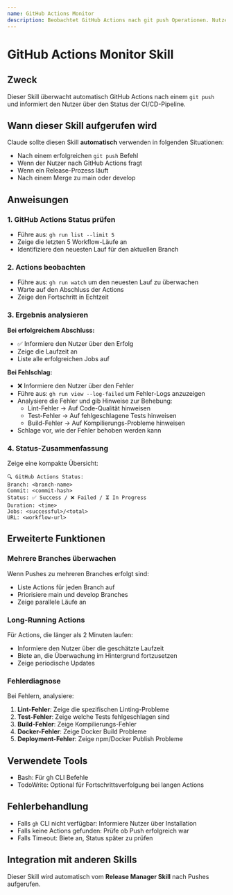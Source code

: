 ```yaml
---
name: GitHub Actions Monitor
description: Beobachtet GitHub Actions nach git push Operationen. Nutze diesen Skill automatisch nach jedem erfolgreichen git push, um sicherzustellen, dass CI/CD erfolgreich läuft.
---
```


# GitHub Actions Monitor Skill

## Zweck

Dieser Skill überwacht automatisch GitHub Actions nach einem `git push` und informiert den Nutzer über den Status der CI/CD-Pipeline.

## Wann dieser Skill aufgerufen wird

Claude sollte diesen Skill **automatisch** verwenden in folgenden Situationen:

- Nach einem erfolgreichen `git push` Befehl
- Wenn der Nutzer nach GitHub Actions fragt
- Wenn ein Release-Prozess läuft
- Nach einem Merge zu main oder develop

## Anweisungen

### 1. GitHub Actions Status prüfen

- Führe aus: `gh run list --limit 5`
- Zeige die letzten 5 Workflow-Läufe an
- Identifiziere den neuesten Lauf für den aktuellen Branch

### 2. Actions beobachten

- Führe aus: `gh run watch` um den neuesten Lauf zu überwachen
- Warte auf den Abschluss der Actions
- Zeige den Fortschritt in Echtzeit

### 3. Ergebnis analysieren

**Bei erfolgreichem Abschluss:**
- ✅ Informiere den Nutzer über den Erfolg
- Zeige die Laufzeit an
- Liste alle erfolgreichen Jobs auf

**Bei Fehlschlag:**
- ❌ Informiere den Nutzer über den Fehler
- Führe aus: `gh run view --log-failed` um Fehler-Logs anzuzeigen
- Analysiere die Fehler und gib Hinweise zur Behebung:
  - Lint-Fehler → Auf Code-Qualität hinweisen
  - Test-Fehler → Auf fehlgeschlagene Tests hinweisen
  - Build-Fehler → Auf Kompilierungs-Probleme hinweisen
- Schlage vor, wie der Fehler behoben werden kann

### 4. Status-Zusammenfassung

Zeige eine kompakte Übersicht:
```
🔍 GitHub Actions Status:
Branch: <branch-name>
Commit: <commit-hash>
Status: ✅ Success / ❌ Failed / ⏳ In Progress
Duration: <time>
Jobs: <successful>/<total>
URL: <workflow-url>
```

## Erweiterte Funktionen

### Mehrere Branches überwachen

Wenn Pushes zu mehreren Branches erfolgt sind:
- Liste Actions für jeden Branch auf
- Priorisiere main und develop Branches
- Zeige parallele Läufe an

### Long-Running Actions

Für Actions, die länger als 2 Minuten laufen:
- Informiere den Nutzer über die geschätzte Laufzeit
- Biete an, die Überwachung im Hintergrund fortzusetzen
- Zeige periodische Updates

### Fehlerdiagnose

Bei Fehlern, analysiere:
1. **Lint-Fehler**: Zeige die spezifischen Linting-Probleme
2. **Test-Fehler**: Zeige welche Tests fehlgeschlagen sind
3. **Build-Fehler**: Zeige Kompilierungs-Fehler
4. **Docker-Fehler**: Zeige Docker Build Probleme
5. **Deployment-Fehler**: Zeige npm/Docker Publish Probleme

## Verwendete Tools

- Bash: Für gh CLI Befehle
- TodoWrite: Optional für Fortschrittsverfolgung bei langen Actions

## Fehlerbehandlung

- Falls `gh` CLI nicht verfügbar: Informiere Nutzer über Installation
- Falls keine Actions gefunden: Prüfe ob Push erfolgreich war
- Falls Timeout: Biete an, Status später zu prüfen

## Integration mit anderen Skills

Dieser Skill wird automatisch vom **Release Manager Skill** nach Pushes aufgerufen.
